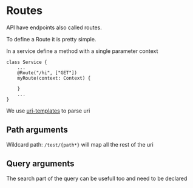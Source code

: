 # Routes

API have endpoints also called routes.

To define a Route it is pretty simple.

In a service define a method with a single parameter context

```
class Service {
    ...
    @Route("/hi", ["GET"])
    myRoute(context: Context) {

    }
    ...
}

```

We use [uri-templates](https://www.npmjs.com/package/uri-templates) to parse uri

## Path arguments

Wildcard path: `/test/{path*}` will map all the rest of the uri

## Query arguments

The search part of the query can be usefull too and need to be declared